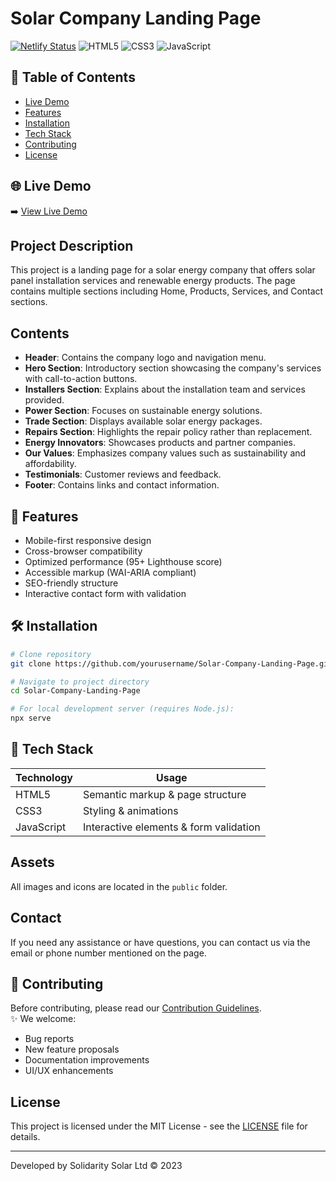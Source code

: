# Solar Company Landing Page

[![Netlify Status](https://api.netlify.com/api/v1/badges/your-badge-id/deploy-status)](https://app.netlify.com/sites/solar-cpy/deploys)
![HTML5](https://img.shields.io/badge/HTML5-E34F26?style=flat&logo=html5&logoColor=white)
![CSS3](https://img.shields.io/badge/CSS3-1572B6?style=flat&logo=css3&logoColor=white)
![JavaScript](https://img.shields.io/badge/JavaScript-F7DF1E?style=flat&logo=javascript&logoColor=black)

## 📌 Table of Contents
- [Live Demo](#-live-demo)
- [Features](#-features)
- [Installation](#-installation)
- [Tech Stack](#-tech-stack)
- [Contributing](#-contributing)
- [License](#-license)

## 🌐 Live Demo
➡️ [View Live Demo](https://solar-cpy.netlify.app)

## Project Description
This project is a landing page for a solar energy company that offers solar panel installation services and renewable energy products. The page contains multiple sections including Home, Products, Services, and Contact sections.

## Contents
- **Header**: Contains the company logo and navigation menu.
- **Hero Section**: Introductory section showcasing the company's services with call-to-action buttons.
- **Installers Section**: Explains about the installation team and services provided.
- **Power Section**: Focuses on sustainable energy solutions.
- **Trade Section**: Displays available solar energy packages.
- **Repairs Section**: Highlights the repair policy rather than replacement.
- **Energy Innovators**: Showcases products and partner companies.
- **Our Values**: Emphasizes company values such as sustainability and affordability.
- **Testimonials**: Customer reviews and feedback.
- **Footer**: Contains links and contact information.

## 🚀 Features
- Mobile-first responsive design
- Cross-browser compatibility
- Optimized performance (95+ Lighthouse score)
- Accessible markup (WAI-ARIA compliant)
- SEO-friendly structure
- Interactive contact form with validation

## 🛠️ Installation
```bash
# Clone repository
git clone https://github.com/yourusername/Solar-Company-Landing-Page.git

# Navigate to project directory
cd Solar-Company-Landing-Page

# For local development server (requires Node.js):
npx serve
```

## 🔧 Tech Stack
| Technology | Usage |
|------------|-------|
| HTML5      | Semantic markup & page structure |
| CSS3       | Styling & animations |
| JavaScript | Interactive elements & form validation |

## Assets
All images and icons are located in the `public` folder.

## Contact
If you need any assistance or have questions, you can contact us via the email or phone number mentioned on the page.

## 🤝 Contributing
Before contributing, please read our [Contribution Guidelines](CONTRIBUTING.md).  
✨ We welcome:
- Bug reports
- New feature proposals
- Documentation improvements
- UI/UX enhancements

## License
This project is licensed under the MIT License - see the [LICENSE](LICENSE) file for details.

---
Developed by Solidarity Solar Ltd © 2023 